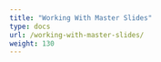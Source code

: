 ```yaml
---
title: "Working With Master Slides"
type: docs
url: /working-with-master-slides/
weight: 130
---
```

